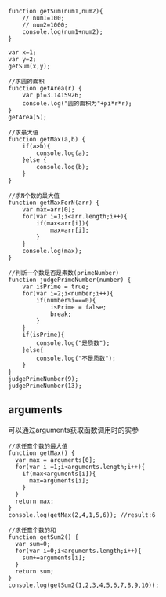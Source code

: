 	function getSum(num1,num2){
		// num1=100;
		// num2=1000;
		console.log(num1+num2);
	}

	var x=1;
	var y=2;
	getSum(x,y);

	//求圆的面积
	function getArea(r) {
		var pi=3.1415926;
		console.log("圆的面积为"+pi*r*r);
	}
	getArea(5);

	//求最大值
	function getMax(a,b) {
		if(a>b){
			console.log(a);
		}else {
			console.log(b);
		}
	}

	//求N个数的最大值
	function getMaxForN(arr) {
		var max=arr[0];
		for(var i=1;i<arr.length;i++){
			if(max<arr[i]){
				max=arr[i];
			}
		}
		console.log(max);
	}

	//判断一个数是否是素数(primeNumber)
	function judgePrimeNumber(number) {
		var isPrime = true;
		for(var i=2;i<number;i++){
			if(number%i===0){
				isPrime = false;
				break;
			}
		}
		if(isPrime){
			console.log("是质数");
		}else{
			console.log("不是质数");
		}
	}
	judgePrimeNumber(9);
	judgePrimeNumber(13);

## arguments
可以通过arguments获取函数调用时的实参

	//求任意个数的最大值
	function getMax() {
	  var max = arguments[0];
	  for(var i =1;i<arguments.length;i++){
	    if(max<arguments[i]){
	      max=arguments[i];
	    }
	  }
	  return max;
	}
	console.log(getMax(2,4,1,5,6)); //result:6
	
	//求任意个数的和
	function getSum2() {
	  var sum=0;
	  for(var i=0;i<arguments.length;i++){
	    sum+=arguments[i];
	  }
	  return sum;
	}
	console.log(getSum2(1,2,3,4,5,6,7,8,9,10));
